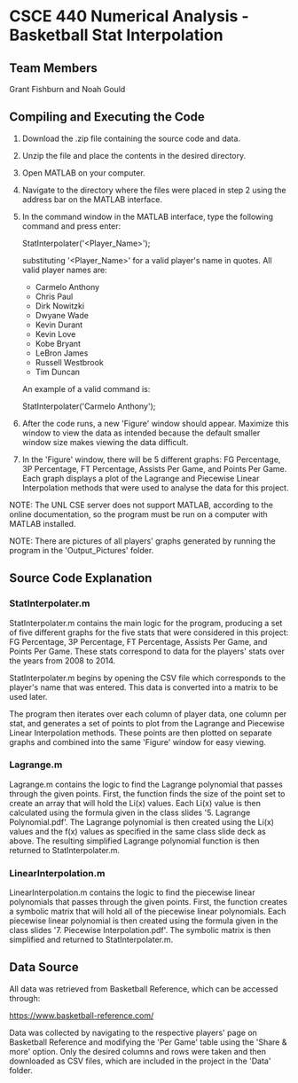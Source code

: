 # CSCE 440 Numerical Analysis - Basketball Stat Interpolation

## Team Members
Grant Fishburn and Noah Gould

## Compiling and Executing the Code
1. Download the .zip file containing the source code and data.
2. Unzip the file and place the contents in the desired directory.
3. Open MATLAB on your computer.
4. Navigate to the directory where the files were placed in step 2 using the address
   bar on the MATLAB interface.
5. In the command window in the MATLAB interface, type the following command and
   press enter:
   
	StatInterpolater('<Player_Name>');

   substituting '<Player_Name>' for a valid player's name in quotes.
   All valid player names are:
   
	* Carmelo Anthony
	* Chris Paul
	* Dirk Nowitzki
	* Dwyane Wade
	* Kevin Durant
	* Kevin Love
	* Kobe Bryant
	* LeBron James
	* Russell Westbrook
	* Tim Duncan

   An example of a valid command is:
   
	StatInterpolater('Carmelo Anthony');
	
6. After the code runs, a new 'Figure' window should appear. Maximize this window
   to view the data as intended because the default smaller window size makes
   viewing the data difficult.
7. In the 'Figure' window, there will be 5 different graphs: FG Percentage,
   3P Percentage, FT Percentage, Assists Per Game, and Points Per Game. Each
   graph displays a plot of the Lagrange and Piecewise Linear Interpolation
   methods that were used to analyse the data for this project.

NOTE: The UNL CSE server does not support MATLAB, according to the online
      documentation, so the program must be run on a computer with MATLAB installed.
	  
NOTE: There are pictures of all players' graphs generated by running the program
      in the 'Output_Pictures' folder.

## Source Code Explanation

### StatInterpolater.m
StatInterpolater.m contains the main logic for the program, producing a set of
five different graphs for the five stats that were considered in this project:
FG Percentage, 3P Percentage, FT Percentage, Assists Per Game, and Points Per Game.
These stats correspond to data for the players' stats over the years from 2008 to
2014.

StatInterpolater.m begins by opening the CSV file which corresponds to the player's
name that was entered. This data is converted into a matrix to be used later.

The program then iterates over each column of player data, one column per stat,
and generates a set of points to plot from the Lagrange and Piecewise Linear
Interpolation methods. These points are then plotted on separate graphs and
combined into the same 'Figure' window for easy viewing.

### Lagrange.m
Lagrange.m contains the logic to find the Lagrange polynomial that passes through
the given points. First, the function finds the size of the point set to create
an array that will hold the Li(x) values. Each Li(x) value is then calculated using the
formula given in the class slides '5. Lagrange Polynomial.pdf'. The Lagrange
polynomial is then created using the Li(x) values and the f(x) values as specified
in the same class slide deck as above. The resulting simplified Lagrange polynomial
function is then returned to StatInterpolater.m.

### LinearInterpolation.m
LinearInterpolation.m contains the logic to find the piecewise linear polynomials
that passes through the given points. First, the function creates a symbolic matrix
that will hold all of the piecewise linear polynomials. Each piecewise linear
polynomial is then created using the formula given in the class slides '7. Piecewise
Interpolation.pdf'. The symbolic matrix is then simplified and returned to
StatInterpolater.m.

## Data Source
All data was retrieved from Basketball Reference, which can be accessed through:

https://www.basketball-reference.com/

Data was collected by navigating to the respective players' page on Basketball
Reference and modifying the 'Per Game' table using the 'Share & more' option.
Only the desired columns and rows were taken and then downloaded as CSV files,
which are included in the project in the 'Data' folder.